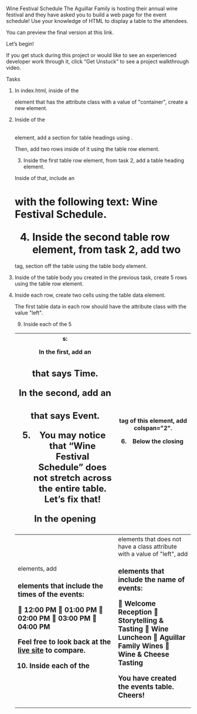 Wine Festival Schedule
The Aguillar Family is hosting their annual wine festival and they have asked you to build a web page for the event schedule! Use your knowledge of HTML to display a table to the attendees.

You can preview the final version at this link.

Let’s begin!

If you get stuck during this project or would like to see an experienced developer work through it, click “Get Unstuck“ to see a project walkthrough video.

Tasks

1.  In index.html, inside of the <div> element that has the attribute class with a value of "container", create a new <table> element.

2.  Inside of the <table> element, add a section for table headings using <thead>.

Then, add two rows inside of it using the table row element.

3.  Inside the first table row element, from task 2, add a table heading element.

Inside of that, include an <h1> with the following text: Wine Festival Schedule.

4.  Inside the second table row element, from task 2, add two <th>s:

In the first, add an <h2> that says Time.

In the second, add an <h2> that says Event.

5.  You may notice that “Wine Festival Schedule” does not stretch across the entire table. Let’s fix that!

In the opening <th> tag of this element, add colspan="2".

6.  Below the closing </thead> tag, section off the table using the table body element.

7.  Inside of the table body you created in the previous task, create 5 rows using the table row element.

8.  Inside each row, create two cells using the table data element.

The first table data in each row should have the attribute class with the value "left".

9.  Inside each of the 5 <td class="left"> elements, add <h3> elements that include the times of the events:

🔘 12:00 PM
🔘 01:00 PM
🔘 02:00 PM
🔘 03:00 PM
🔘 04:00 PM

Feel free to look back at the <a href="https://content.codecademy.com/courses/learn-html-tables/index.html">live site</a> to compare.

10. Inside each of the <td> elements that does not have a class attribute with a value of "left", add <h3> elements that include the name of events:

🔘 Welcome Reception
🔘 Storytelling & Tasting
🔘 Wine Luncheon
🔘 Aguillar Family Wines
🔘 Wine & Cheese Tasting

You have created the events table. Cheers!
